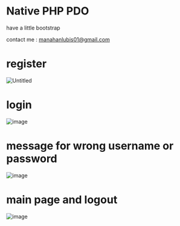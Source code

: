 # Native PHP PDO

have a little bootstrap

contact me : manahanlubis01@gmail.com

# register
![Untitled](https://user-images.githubusercontent.com/72923118/213861627-ed586412-79d2-4db5-8852-4f8eb4a7c166.png)

# login
![image](https://user-images.githubusercontent.com/72923118/213912258-57a9437b-b5f7-4522-9abe-b050cb5d45c2.png)

# message for wrong username or password
![image](https://user-images.githubusercontent.com/72923118/213912354-1ec7b669-6b20-46c3-8202-b6ecf8810676.png)

# main page and logout
![image](https://user-images.githubusercontent.com/72923118/213912397-3649dccc-daa1-4dc0-ac13-767cbce08edb.png)

